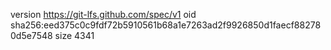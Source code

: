 version https://git-lfs.github.com/spec/v1
oid sha256:eed375c0c9fdf72b5910561b68a1e7263ad2f9926850d1faecf882780d5e7548
size 4341
